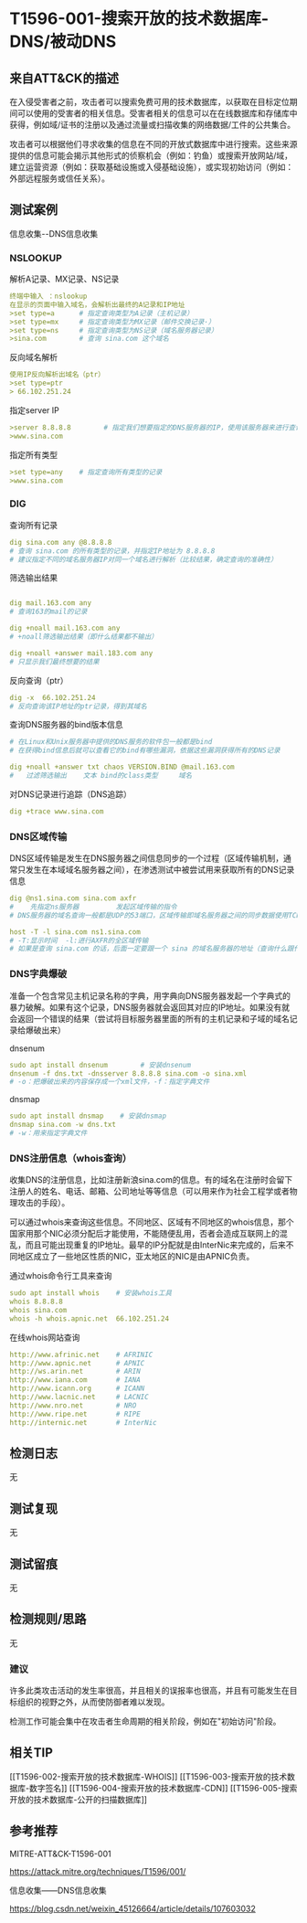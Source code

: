 # T1596-001-搜索开放的技术数据库-DNS/被动DNS

## 来自ATT&CK的描述

在入侵受害者之前，攻击者可以搜索免费可用的技术数据库，以获取在目标定位期间可以使用的受害者的相关信息。受害者相关的信息可以在在线数据库和存储库中获得，例如域/证书的注册以及通过流量或扫描收集的网络数据/工件的公共集合。

攻击者可以根据他们寻求收集的信息在不同的开放式数据库中进行搜索。这些来源提供的信息可能会揭示其他形式的侦察机会（例如：钓鱼）或搜索开放网站/域，建立运营资源（例如：获取基础设施或入侵基础设施），或实现初始访问（例如：外部远程服务或信任关系）。
## 测试案例

信息收集--DNS信息收集

### NSLOOKUP

解析A记录、MX记录、NS记录

```yml
终端中输入 ：nslookup
在显示的页面中输入域名，会解析出最终的A记录和IP地址
>set type=a      # 指定查询类型为A记录（主机记录）
>set type=mx     # 指定查询类型为MX记录（邮件交换记录·）
>set type=ns     # 指定查询类型为NS记录（域名服务器记录）
>sina.com        # 查询 sina.com 这个域名
```

反向域名解析

```yml
使用IP反向解析出域名（ptr）
>set type=ptr
> 66.102.251.24
```

指定server IP

```yml
>server 8.8.8.8        # 指定我们想要指定的DNS服务器的IP，使用该服务器来进行查询
>www.sina.com
```

指定所有类型

```yml
>set type=any    # 指定查询所有类型的记录
>www.sina.com
```

### DIG

查询所有记录

```yml
dig sina.com any @8.8.8.8
# 查询 sina.com 的所有类型的记录，并指定IP地址为 8.8.8.8
# 建议指定不同的域名服务器IP对同一个域名进行解析（比较结果，确定查询的准确性）
```

筛选输出结果

```yml

dig mail.163.com any
# 查询163的mail的记录

dig +noall mail.163.com any 
# +noall筛选输出结果（即什么结果都不输出）

dig +noall +answer mail.183.com any 
# 只显示我们最终想要的结果
```

反向查询（ptr）

```yml
dig -x  66.102.251.24
# 反向查询该IP地址的ptr记录，得到其域名
```

查询DNS服务器的bind版本信息

```yml
# 在Linux和Unix服务器中提供的DNS服务的软件包一般都是bind
# 在获得bind信息后就可以查看它的bind有哪些漏洞，依据这些漏洞获得所有的DNS记录

dig +noall +answer txt chaos VERSION.BIND @mail.163.com
#   过滤筛选输出    文本 bind的class类型     域名
```

对DNS记录进行追踪（DNS追踪）

```yml
dig +trace www.sina.com
```

### DNS区域传输

DNS区域传输是发生在DNS服务器之间信息同步的一个过程（区域传输机制，通常只发生在本域域名服务器之间），在渗透测试中被尝试用来获取所有的DNS记录信息

```yml
dig @ns1.sina.com sina.com axfr
#    先指定ns服务器         发起区域传输的指令
# DNS服务器的域名查询一般都是UDP的53端口，区域传输即域名服务器之间的同步数据使用TCP的53端口

host -T -l sina.com ns1.sina.com
# -T:显示时间  -l:进行AXFR的全区域传输  
# 如果是查询 sina.com 的话，后面一定要跟一个 sina 的域名服务器的地址（查询什么跟什么）
```

### DNS字典爆破

准备一个包含常见主机记录名称的字典，用字典向DNS服务器发起一个字典式的暴力破解。如果有这个记录，DNS服务器就会返回其对应的IP地址。如果没有就会返回一个错误的结果（尝试将目标服务器里面的所有的主机记录和子域的域名记录给爆破出来）

dnsenum

```yml
sudo apt install dnsenum        # 安装dnsenum
dnsenum -f dns.txt -dnsserver 8.8.8.8 sina.com -o sina.xml
# -o：把爆破出来的内容保存成一个xml文件，-f：指定字典文件
```

dnsmap

```yml
sudo apt install dnsmap    # 安装dnsmap
dnsmap sina.com -w dns.txt
# -w：用来指定字典文件
```

### DNS注册信息（whois查询）

收集DNS的注册信息，比如注册新浪sina.com的信息。有的域名在注册时会留下注册人的姓名、电话、邮箱、公司地址等等信息（可以用来作为社会工程学或者物理攻击的手段）。

可以通过whois来查询这些信息。不同地区、区域有不同地区的whois信息，那个国家用那个NIC必须分配后才能使用，不能随便乱用，否者会造成互联网上的混乱，而且可能出现重复的IP地址。最早的IP分配就是由InterNic来完成的，后来不同地区成立了一些地区性质的NIC，亚太地区的NIC是由APNIC负责。

通过whois命令行工具来查询

```yml
sudo apt install whois    # 安装whois工具
whois 8.8.8.8
whois sina.com
whois -h whois.apnic.net  66.102.251.24
```

在线whois网站查询

```yml
http://www.afrinic.net    # AFRINIC
http://www.apnic.net      # APNIC
http://ws.arin.net        # ARIN
http://www.iana.com       # IANA
http://www.icann.org      # ICANN
http://www.lacnic.net     # LACNIC
http://www.nro.net        # NRO
http://www.ripe.net       # RIPE
http://internic.net       # InterNic
```

## 检测日志

无

## 测试复现

无

## 测试留痕

无

## 检测规则/思路

无

### 建议

许多此类攻击活动的发生率很高，并且相关的误报率也很高，并且有可能发生在目标组织的视野之外，从而使防御者难以发现。

检测工作可能会集中在攻击者生命周期的相关阶段，例如在"初始访问"阶段。

## 相关TIP

[[T1596-002-搜索开放的技术数据库-WHOIS]]
[[T1596-003-搜索开放的技术数据库-数字签名]]
[[T1596-004-搜索开放的技术数据库-CDN]]
[[T1596-005-搜索开放的技术数据库-公开的扫描数据库]]

## 参考推荐

MITRE-ATT&CK-T1596-001

<https://attack.mitre.org/techniques/T1596/001/>

信息收集——DNS信息收集

<https://blog.csdn.net/weixin_45126664/article/details/107603032>
